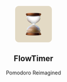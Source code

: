 <div align="center">
  <img src="./public/favicon/android-chrome-192x192.png" height="100" width="100" />
  <h2>FlowTimer</h2>
  <p>Pomodoro Reimagined</p>
</div>

